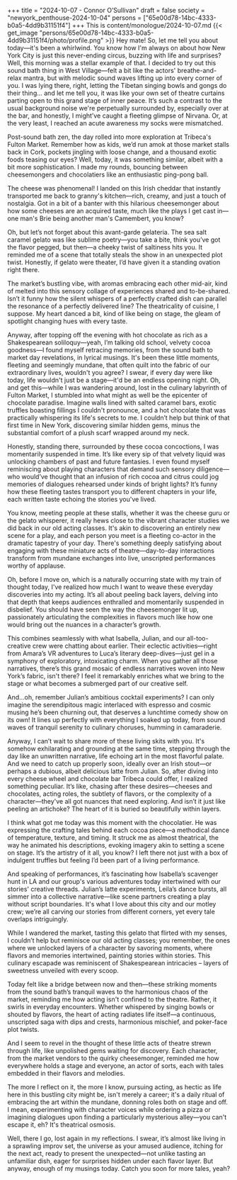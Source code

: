 +++
title = "2024-10-07 - Connor O’Sullivan"
draft = false
society = "newyork_penthouse-2024-10-04"
persons = ["65e00d78-14bc-4333-b0a5-4dd9b31151f4"]
+++
This is content/monologue/2024-10-07.md
{{< get_image "persons/65e00d78-14bc-4333-b0a5-4dd9b31151f4/photo/profile.png" >}}
Hey mate! So, let me tell you about today—it's been a whirlwind.
You know how I'm always on about how New York City is just this never-ending circus, buzzing with life and surprises? Well, this morning was a stellar example of that. I decided to try out this sound bath thing in West Village—felt a bit like the actors' breathe-and-relax mantra, but with melodic sound waves lifting up into every corner of you. I was lying there, right, letting the Tibetan singing bowls and gongs do their thing... and let me tell you, it was like your own set of theatre curtains parting open to this grand stage of inner peace. It’s such a contrast to the usual background noise we're perpetually surrounded by, especially over at the bar, and honestly, I might’ve caught a fleeting glimpse of Nirvana. Or, at the very least, I reached an acute awareness my socks were mismatched. 

Post-sound bath zen, the day rolled into more exploration at Tribeca's Fulton Market. Remember how as kids, we’d run amok at those market stalls back in Cork, pockets jingling with loose change, and a thousand exotic foods teasing our eyes? Well, today, it was something similar, albeit with a bit more sophistication. I made my rounds, bouncing between cheesemongers and chocolatiers like an enthusiastic ping-pong ball. 

The cheese was phenomenal! I landed on this Irish cheddar that instantly transported me back to granny's kitchen—rich, creamy, and just a touch of nostalgia. Got in a bit of a banter with this hilarious cheesemonger about how some cheeses are an acquired taste, much like the plays I get cast in—one man's Brie being another man's Camembert, you know?

Oh, but let’s not forget about this avant-garde gelateria. The sea salt caramel gelato was like sublime poetry—you take a bite, think you’ve got the flavor pegged, but then—a cheeky twist of saltiness hits you. It reminded me of a scene that totally steals the show in an unexpected plot twist. Honestly, if gelato were theater, I’d have given it a standing ovation right there.

The market’s bustling vibe, with aromas embracing each other mid-air, kind of melted into this sensory collage of experiences shared and to-be-shared. Isn’t it funny how the silent whispers of a perfectly crafted dish can parallel the resonance of a perfectly delivered line? The theatricality of cuisine, I suppose. My heart danced a bit, kind of like being on stage, the gleam of spotlight changing hues with every taste.

Anyway, after topping off the evening with hot chocolate as rich as a Shakespearean soliloquy—yeah, I’m talking old school, velvety cocoa goodness—I found myself retracing memories, from the sound bath to market day revelations, in lyrical musings. It's been these little moments, fleeting and seemingly mundane, that often quilt into the fabric of our extraordinary lives, wouldn't you agree? I swear, if every day were like today, life wouldn't just be a stage—it'd be an endless opening night.
Oh, and get this—while I was wandering around, lost in the culinary labyrinth of Fulton Market, I stumbled into what might as well be the epicenter of chocolate paradise. Imagine walls lined with salted caramel bars, exotic truffles boasting fillings I couldn't pronounce, and a hot chocolate that was practically whispering its life's secrets to me. I couldn’t help but think of that first time in New York, discovering similar hidden gems, minus the substantial comfort of a plush scarf wrapped around my neck. 

Honestly, standing there, surrounded by these cocoa concoctions, I was momentarily suspended in time. It’s like every sip of that velvety liquid was unlocking chambers of past and future fantasies. I even found myself reminiscing about playing characters that demand such sensory diligence—who would’ve thought that an infusion of rich cocoa and citrus could jog memories of dialogues rehearsed under kinds of bright lights? It’s funny how these fleeting tastes transport you to different chapters in your life, each written taste echoing the stories you've lived.

You know, meeting people at these stalls, whether it was the cheese guru or the gelato whisperer, it really hews close to the vibrant character studies we did back in our old acting classes. It's akin to discovering an entirely new scene for a play, and each person you meet is a fleeting co-actor in the dramatic tapestry of your day. There's something deeply satisfying about engaging with these miniature acts of theatre—day-to-day interactions transform from mundane exchanges into live, unscripted performances worthy of applause.

Oh, before I move on, which is a naturally occurring state with my train of thought today, I've realized how much I want to weave these everyday discoveries into my acting. It’s all about peeling back layers, delving into that depth that keeps audiences enthralled and momentarily suspended in disbelief. You should have seen the way the cheesemonger lit up, passionately articulating the complexities in flavors much like how one would bring out the nuances in a character’s growth. 

This combines seamlessly with what Isabella, Julian, and our all-too-creative crew were chatting about earlier. Their eclectic activities—right from Amara’s VR adventures to Luca’s literary deep-dives—just gel in a symphony of exploratory, intoxicating charm. When you gather all those narratives, there’s this grand mosaic of endless narratives woven into New York’s fabric, isn't there? I feel it remarkably enriches what we bring to the stage or what becomes a submerged part of our creative self.

And...oh, remember Julian’s ambitious cocktail experiments? I can only imagine the serendipitous magic interlaced with espresso and cosmic musing he’s been churning out, that deserves a lunchtime comedy show on its own! It lines up perfectly with everything I soaked up today, from sound waves of tranquil serenity to culinary choruses, humming in camaraderie.

Anyway, I can’t wait to share more of these living skits with you. It's somehow exhilarating and grounding at the same time, stepping through the day like an unwritten narrative, life echoing art in the most flavorful palate. And we need to catch up properly soon, ideally over an Irish stout—or perhaps a dubious, albeit delicious latte from Julian.
So, after diving into every cheese wheel and chocolate bar Tribeca could offer, I realized something peculiar. It’s like, chasing after these desires—cheeses and chocolates, acting roles, the subtlety of flavors, or the complexity of a character—they've all got nuances that need exploring. And isn’t it just like peeling an artichoke? The heart of it is buried so beautifully within layers.

I think what got me today was this moment with the chocolatier. He was expressing the crafting tales behind each cocoa piece—a methodical dance of temperature, texture, and timing. It struck me as almost theatrical, the way he animated his descriptions, evoking imagery akin to setting a scene on stage. It’s the artistry of it all, you know? I left there not just with a box of indulgent truffles but feeling I’d been part of a living performance.

And speaking of performances, it’s fascinating how Isabella’s scavenger hunt in LA and our group's various adventures today intertwined with our stories' creative threads. Julian’s latte experiments, Leila’s dance bursts, all simmer into a collective narrative—like scene partners creating a play without script boundaries. It's what I love about this city and our motley crew; we’re all carving our stories from different corners, yet every tale overlaps intriguingly.

While I wandered the market, tasting this gelato that flirted with my senses, I couldn’t help but reminisce our old acting classes; you remember, the ones where we unlocked layers of a character by savoring moments, where flavors and memories intertwined, painting stories within stories. This culinary escapade was reminiscent of Shakespearean intricacies – layers of sweetness unveiled with every scoop.

Today felt like a bridge between now and then—these striking moments from the sound bath’s tranquil waves to the harmonious chaos of the market, reminding me how acting isn't confined to the theatre. Rather, it swirls in everyday encounters. Whether whispered by singing bowls or shouted by flavors, the heart of acting radiates life itself—a continuous, unscripted saga with dips and crests, harmonious mischief, and poker-face plot twists.

And I seem to revel in the thought of these little acts of theatre strewn through life, like unpolished gems waiting for discovery. Each character, from the market vendors to the quirky cheesemonger, reminded me how everywhere holds a stage and everyone, an actor of sorts, each with tales embedded in their flavors and melodies.

The more I reflect on it, the more I know, pursuing acting, as hectic as life here in this bustling city might be, isn't merely a career; it's a daily ritual of embracing the art within the mundane, donning roles both on stage and off. I mean, experimenting with character voices while ordering a pizza or imagining dialogues upon finding a particularly mysterious alley—you can't escape it, eh? It's theatrical osmosis.

Well, there I go, lost again in my reflections. I swear, it’s almost like living in a sprawling improv set, the universe as your amused audience, itching for the next act, ready to present the unexpected—not unlike tasting an unfamiliar dish, eager for surprises hidden under each flavor layer.
But anyway, enough of my musings today. Catch you soon for more tales, yeah?
